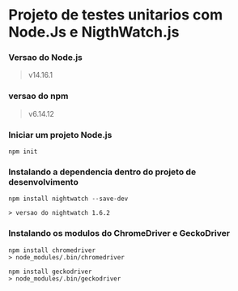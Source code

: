 # Projeto de testes unitarios com Node.Js e NigthWatch.js

### Versao do Node.js
> v14.16.1
### versao do npm
> v6.14.12

### Iniciar um projeto Node.js
```
npm init
```
### Instalando a dependencia dentro do projeto de desenvolvimento
```
npm install nightwatch --save-dev

> versao do nightwatch 1.6.2
```

### Instalando os modulos do ChromeDriver e GeckoDriver
```
npm install chromedriver
> node_modules/.bin/chromedriver

npm install geckodriver
> node_modules/.bin/geckodriver
```
